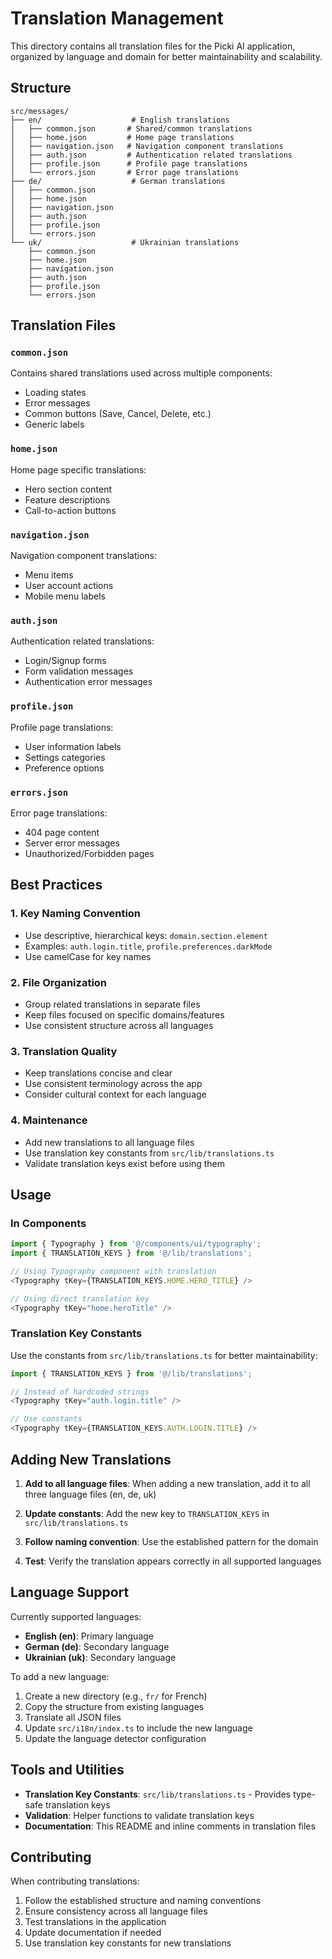 # Translation Management

This directory contains all translation files for the Picki AI application, organized by language and domain for better maintainability and scalability.

## Structure

```
src/messages/
├── en/                    # English translations
│   ├── common.json       # Shared/common translations
│   ├── home.json         # Home page translations
│   ├── navigation.json   # Navigation component translations
│   ├── auth.json         # Authentication related translations
│   ├── profile.json      # Profile page translations
│   └── errors.json       # Error page translations
├── de/                    # German translations
│   ├── common.json
│   ├── home.json
│   ├── navigation.json
│   ├── auth.json
│   ├── profile.json
│   └── errors.json
└── uk/                    # Ukrainian translations
    ├── common.json
    ├── home.json
    ├── navigation.json
    ├── auth.json
    ├── profile.json
    └── errors.json
```

## Translation Files

### `common.json`

Contains shared translations used across multiple components:

- Loading states
- Error messages
- Common buttons (Save, Cancel, Delete, etc.)
- Generic labels

### `home.json`

Home page specific translations:

- Hero section content
- Feature descriptions
- Call-to-action buttons

### `navigation.json`

Navigation component translations:

- Menu items
- User account actions
- Mobile menu labels

### `auth.json`

Authentication related translations:

- Login/Signup forms
- Form validation messages
- Authentication error messages

### `profile.json`

Profile page translations:

- User information labels
- Settings categories
- Preference options

### `errors.json`

Error page translations:

- 404 page content
- Server error messages
- Unauthorized/Forbidden pages

## Best Practices

### 1. Key Naming Convention

- Use descriptive, hierarchical keys: `domain.section.element`
- Examples: `auth.login.title`, `profile.preferences.darkMode`
- Use camelCase for key names

### 2. File Organization

- Group related translations in separate files
- Keep files focused on specific domains/features
- Use consistent structure across all languages

### 3. Translation Quality

- Keep translations concise and clear
- Use consistent terminology across the app
- Consider cultural context for each language

### 4. Maintenance

- Add new translations to all language files
- Use translation key constants from `src/lib/translations.ts`
- Validate translation keys exist before using them

## Usage

### In Components

```typescript
import { Typography } from '@/components/ui/typography';
import { TRANSLATION_KEYS } from '@/lib/translations';

// Using Typography component with translation
<Typography tKey={TRANSLATION_KEYS.HOME.HERO_TITLE} />

// Using direct translation key
<Typography tKey="home.heroTitle" />
```

### Translation Key Constants

Use the constants from `src/lib/translations.ts` for better maintainability:

```typescript
import { TRANSLATION_KEYS } from '@/lib/translations';

// Instead of hardcoded strings
<Typography tKey="auth.login.title" />

// Use constants
<Typography tKey={TRANSLATION_KEYS.AUTH.LOGIN.TITLE} />
```

## Adding New Translations

1. **Add to all language files**: When adding a new translation, add it to all three language files (en, de, uk)

2. **Update constants**: Add the new key to `TRANSLATION_KEYS` in `src/lib/translations.ts`

3. **Follow naming convention**: Use the established pattern for the domain

4. **Test**: Verify the translation appears correctly in all supported languages

## Language Support

Currently supported languages:

- **English (en)**: Primary language
- **German (de)**: Secondary language
- **Ukrainian (uk)**: Secondary language

To add a new language:

1. Create a new directory (e.g., `fr/` for French)
2. Copy the structure from existing languages
3. Translate all JSON files
4. Update `src/i18n/index.ts` to include the new language
5. Update the language detector configuration

## Tools and Utilities

- **Translation Key Constants**: `src/lib/translations.ts` - Provides type-safe translation keys
- **Validation**: Helper functions to validate translation keys
- **Documentation**: This README and inline comments in translation files

## Contributing

When contributing translations:

1. Follow the established structure and naming conventions
2. Ensure consistency across all language files
3. Test translations in the application
4. Update documentation if needed
5. Use translation key constants for new translations
